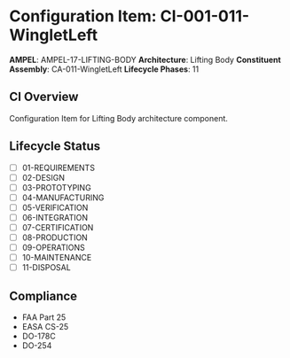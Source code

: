 # Configuration Item: CI-001-011-WingletLeft

**AMPEL**: AMPEL-17-LIFTING-BODY
**Architecture**: Lifting Body
**Constituent Assembly**: CA-011-WingletLeft
**Lifecycle Phases**: 11

## CI Overview
Configuration Item for Lifting Body architecture component.

## Lifecycle Status
- [ ] 01-REQUIREMENTS
- [ ] 02-DESIGN
- [ ] 03-PROTOTYPING
- [ ] 04-MANUFACTURING
- [ ] 05-VERIFICATION
- [ ] 06-INTEGRATION
- [ ] 07-CERTIFICATION
- [ ] 08-PRODUCTION
- [ ] 09-OPERATIONS
- [ ] 10-MAINTENANCE
- [ ] 11-DISPOSAL

## Compliance
- FAA Part 25
- EASA CS-25
- DO-178C
- DO-254
